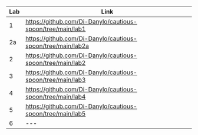 | Lab | Link |
| --- | ---- |
|  1  | https://github.com/Di-Danylo/cautious-spoon/tree/main/lab1 |
|  2a | https://github.com/Di-Danylo/cautious-spoon/tree/main/lab2a |
|  2 | https://github.com/Di-Danylo/cautious-spoon/tree/main/lab2 |
| 3  | https://github.com/Di-Danylo/cautious-spoon/tree/main/lab3 |
| 4  | https://github.com/Di-Danylo/cautious-spoon/tree/main/lab4 |
| 5  | https://github.com/Di-Danylo/cautious-spoon/tree/main/lab5 |
| 6  | --- |

